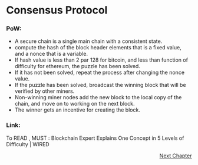 # Consensus Protocol

### PoW:
- A secure chain is a single main chain with a consistent state. 
- compute the hash of the block header elements that is a fixed value, and a nonce that is a variable. 
- If hash value is less than 2 par 128 for bitcoin, and less than function of difficulty for ethereum, the puzzle has been solved. 
- If it has not been solved, repeat the process after changing the nonce value. 
- If the puzzle has been solved, broadcast the winning block that will be verified by other miners. 
- Non-winning miner nodes add the new block to the local copy of the chain, and move on to working on the next block. 
- The winner gets an incentive for creating the block.

### Link:
To READ , MUST : Blockchain Expert Explains One Concept in 5 Levels of Difficulty | WIRED

<p align="right">
   <a href="./1.4.3 Robustness.md">Next Chapter</a>
</p>
